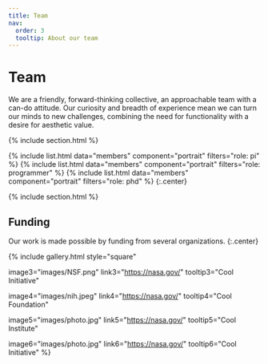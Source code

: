 ```yaml
---
title: Team
nav:
  order: 3
  tooltip: About our team
---
```


# <i class="fas fa-users"></i>Team

We are a friendly, forward-thinking collective, an approachable team with a can-do attitude. Our curiosity and breadth of experience mean we can turn our minds to new challenges, combining the need for functionality with a desire for aesthetic value.


{% include section.html %}

{%
  include list.html
  data="members"
  component="portrait"
  filters="role: pi"
%}
{%
  include list.html
  data="members"
  component="portrait"
  filters="role: programmer"
%}
{%
  include list.html
  data="members"
  component="portrait"
  filters="role: phd"
%}
{:.center}

<!-- {% include section.html background="images/banner.jpg" dark=true%}

Lorem ipsum dolor sit amet, consectetur adipiscing elit, sed do eiusmod tempor incididunt ut labore et dolore magna aliqua.
Ut enim ad minim veniam, quis nostrud exercitation ullamco laboris nisi ut aliquip ex ea commodo consequat. -->

{% include section.html %}

## Funding

Our work is made possible by funding from several organizations.
{:.center}

{%
  include gallery.html
  style="square"


  image3="images/NSF.png"
  link3="https://nasa.gov/"
  tooltip3="Cool Initiative"

  image4="images/nih.jpeg"
  link4="https://nasa.gov/"
  tooltip4="Cool Foundation"

  image5="images/photo.jpg"
  link5="https://nasa.gov/"
  tooltip5="Cool Institute"

  image6="images/photo.jpg"
  link6="https://nasa.gov/"
  tooltip6="Cool Initiative"
%}

